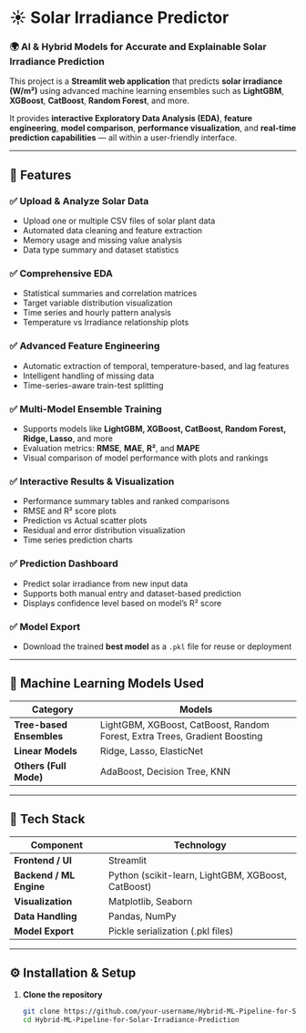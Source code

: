 # ☀️ Solar Irradiance Predictor  
### 🌍 AI & Hybrid Models for Accurate and Explainable Solar Irradiance Prediction  

This project is a **Streamlit web application** that predicts **solar irradiance (W/m²)** using advanced machine learning ensembles such as **LightGBM**, **XGBoost**, **CatBoost**, **Random Forest**, and more.  

It provides **interactive Exploratory Data Analysis (EDA)**, **feature engineering**, **model comparison**, **performance visualization**, and **real-time prediction capabilities** — all within a user-friendly interface.  

---

## 🚀 Features  

### ✅ Upload & Analyze Solar Data  
- Upload one or multiple CSV files of solar plant data  
- Automated data cleaning and feature extraction  
- Memory usage and missing value analysis  
- Data type summary and dataset statistics  

### ✅ Comprehensive EDA  
- Statistical summaries and correlation matrices  
- Target variable distribution visualization  
- Time series and hourly pattern analysis  
- Temperature vs Irradiance relationship plots  

### ✅ Advanced Feature Engineering  
- Automatic extraction of temporal, temperature-based, and lag features  
- Intelligent handling of missing data  
- Time-series-aware train-test splitting  

### ✅ Multi-Model Ensemble Training  
- Supports models like **LightGBM, XGBoost, CatBoost, Random Forest, Ridge, Lasso**, and more  
- Evaluation metrics: **RMSE**, **MAE**, **R²**, and **MAPE**  
- Visual comparison of model performance with plots and rankings  

### ✅ Interactive Results & Visualization  
- Performance summary tables and ranked comparisons  
- RMSE and R² score plots  
- Prediction vs Actual scatter plots  
- Residual and error distribution visualization  
- Time series prediction charts  

### ✅ Prediction Dashboard  
- Predict solar irradiance from new input data  
- Supports both manual entry and dataset-based prediction  
- Displays confidence level based on model’s R² score  

### ✅ Model Export  
- Download the trained **best model** as a `.pkl` file for reuse or deployment  

---

## 🧠 Machine Learning Models Used  

| **Category** | **Models** |
|---------------|------------|
| **Tree-based Ensembles** | LightGBM, XGBoost, CatBoost, Random Forest, Extra Trees, Gradient Boosting |
| **Linear Models** | Ridge, Lasso, ElasticNet |
| **Others (Full Mode)** | AdaBoost, Decision Tree, KNN |

---

## 🧩 Tech Stack  

| **Component** | **Technology** |
|----------------|----------------|
| **Frontend / UI** | Streamlit |
| **Backend / ML Engine** | Python (scikit-learn, LightGBM, XGBoost, CatBoost) |
| **Visualization** | Matplotlib, Seaborn |
| **Data Handling** | Pandas, NumPy |
| **Model Export** | Pickle serialization (.pkl files) |

---

## ⚙️ Installation & Setup  

1. **Clone the repository**
   ```bash
   git clone https://github.com/your-username/Hybrid-ML-Pipeline-for-Solar-Irradiance-Prediction.git
   cd Hybrid-ML-Pipeline-for-Solar-Irradiance-Prediction
